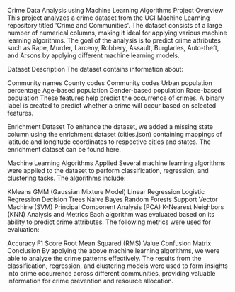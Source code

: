 Crime Data Analysis using Machine Learning Algorithms
Project Overview
This project analyzes a crime dataset from the UCI Machine Learning repository titled 'Crime and Communities'. The dataset consists of a large number of numerical columns, making it ideal for applying various machine learning algorithms. The goal of the analysis is to predict crime attributes such as Rape, Murder, Larceny, Robbery, Assault, Burglaries, Auto-theft, and Arsons by applying different machine learning models.

Dataset Description
The dataset contains information about:

Community names
County codes
Community codes
Urban population percentage
Age-based population
Gender-based population
Race-based population
These features help predict the occurrence of crimes. A binary label is created to predict whether a crime will occur based on selected features.

Enrichment Dataset
To enhance the dataset, we added a missing state column using the enrichment dataset (cities.json) containing mappings of latitude and longitude coordinates to respective cities and states. The enrichment dataset can be found here.

Machine Learning Algorithms Applied
Several machine learning algorithms were applied to the dataset to perform classification, regression, and clustering tasks. The algorithms include:

KMeans
GMM (Gaussian Mixture Model)
Linear Regression
Logistic Regression
Decision Trees
Naive Bayes
Random Forests
Support Vector Machine (SVM)
Principal Component Analysis (PCA)
K-Nearest Neighbors (KNN)
Analysis and Metrics
Each algorithm was evaluated based on its ability to predict crime attributes. The following metrics were used for evaluation:

Accuracy
F1 Score
Root Mean Squared (RMS) Value
Confusion Matrix
Conclusion
By applying the above machine learning algorithms, we were able to analyze the crime patterns effectively. The results from the classification, regression, and clustering models were used to form insights into crime occurrence across different communities, providing valuable information for crime prevention and resource allocation.
